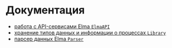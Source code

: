 # Документация

- [работа с API-сервисами Elma `ElmaAPI`](services.md)
- [хранение типов данных и информации о процессах `Library`](library.md)
- [парсер данных Elma `Parser`](parser.md)
